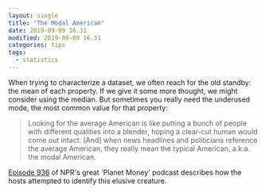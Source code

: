 ```yaml
---
layout: single
title: "The Modal American"
date: 2019-09-09 16.31
modified: 2019-09-09 16.31
categories: tips
tags:
  - statistics
---
```


When trying to characterize a dataset, we often reach for the old standby:
the mean of each property.
If we give it some more thought, we might consider using the median.
But sometimes you really need the underused mode, the most common value for that property:

> Looking for the average American is like putting a bunch of people with different qualities into a blender,
hoping a clear-cut human would come out intact.
> [And] when news headlines and politicians reference the average American, they really mean the typical American, a.k.a. the modal American.

[Episode 936](https://www.npr.org/2019/08/28/755191639/episode-936-the-modal-american)
of NPR's great 'Planet Money' podcast describes how the hosts attempted to identify this elusive creature.

